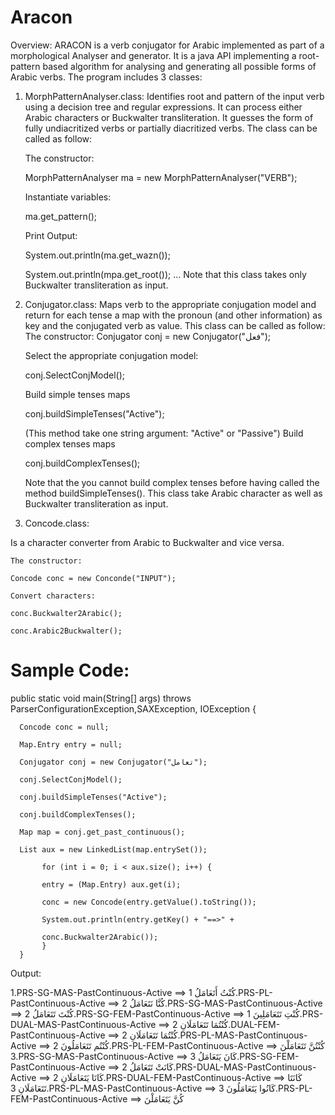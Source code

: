 # Aracon
Overview:
ARACON is a verb conjugator for Arabic implemented as part of a morphological Analyser and generator. It is a java API implementing a root-pattern based algorithm for analysing and generating all possible forms of Arabic verbs.
The program includes 3 classes:

1. MorphPatternAnalyser.class:
Identifies root and pattern of the input verb using a decision tree and regular expressions. It can process either Arabic characters or Buckwalter transliteration. It guesses the form of fully undiacritized verbs or partially diacritized verbs. The class can be called as follow:

    The constructor:

    MorphPatternAnalyser ma = new MorphPatternAnalyser("VERB");
    
    Instantiate variables:
    
    ma.get_pattern();
    
    Print Output:
    
    System.out.println(ma.get_wazn());
    
    System.out.println(mpa.get_root());
    ...
    Note that this class takes only Buckwalter transliteration as input.

2. Conjugator.class:
Maps verb to the appropriate conjugation model and return for each tense a map with the pronoun (and other information) as key and the conjugated verb as value. This class can be called as follow:
    The constructor:
    Conjugator conj = new Conjugator("فعل");

    Select the appropriate conjugation model:

    conj.SelectConjModel();

    Build simple tenses maps

    conj.buildSimpleTenses("Active");

    (This method take one string argument: "Active" or "Passive")
    Build complex tenses maps

    conj.buildComplexTenses();

    Note that the you cannot build complex tenses before having called the method buildSimpleTenses().
    This class take Arabic character as well as Buckwalter transliteration as input.
    
3. Concode.class:

Is a character converter from Arabic to Buckwalter and vice versa.

    The constructor:

    Concode conc = new Conconde("INPUT");

    Convert characters:

    conc.Buckwalter2Arabic();

    conc.Arabic2Buckwalter();

Sample Code:
===========
public static void main(String[] args) throws ParserConfigurationException,SAXException, IOException {

      Concode conc = null;  
      
      Map.Entry entry = null;
      
      Conjugator conj = new Conjugator("تعامل");
      
      conj.SelectConjModel();
      
      conj.buildSimpleTenses("Active"); 
      
      conj.buildComplexTenses();
      
      Map map = conj.get_past_continuous();
      
      List aux = new LinkedList(map.entrySet());
      
           for (int i = 0; i < aux.size(); i++) {
           
           entry = (Map.Entry) aux.get(i);
           
           conc = new Concode(entry.getValue().toString());
           
           System.out.println(entry.getKey() + "==>" +
           
           conc.Buckwalter2Arabic());
           }
      }
      
Output:

1.PRS-SG-MAS-PastContinuous-Active ==> 
كُنْتُ أَتَعَامَلُ
1.PRS-PL-PastContinuous-Active ==> 
كُنَّا نَتَعَامَلُ
2.PRS-SG-MAS-PastContinuous-Active ==> 
كُنْتَ تَتَعَامَلُ
2.PRS-SG-FEM-PastContinuous-Active ==> 
كُنْتِ تَتَعَامَلِينَ
1.PRS-DUAL-MAS-PastContinuous-Active ==> 
كُنْتُمَا تَتَعَامَلَانِ
2.DUAL-FEM-PastContinuous-Active ==> 
كُنْتُمَا تَتَعَامَلَانِ
2.PRS-PL-MAS-PastContinuous-Active ==> 
كُنْتُم تَتَعَامَلُونَ
2.PRS-PL-FEM-PastContinuous-Active ==> 
كُنْتُنَّ تَتَعَامَلْنَ
3.PRS-SG-MAS-PastContinuous-Active ==> 
كَانَ يَتَعَامَلُ
3.PRS-SG-FEM-PastContinuous-Active ==> 
كَانَتْ تَتَعَامَلُ
2.PRS-DUAL-MAS-PastContinuous-Active ==> 
كَانَا يَتَعَامَلَانِ
2.PRS-DUAL-FEM-PastContinuous-Active ==> 
كَانَتَا تَتَعَامَلَانِ
3.PRS-PL-MAS-PastContinuous-Active ==> 
كَانُوا يَتَعَامَلُونَ
3.PRS-PL-FEM-PastContinuous-Active ==> 
كُنَّ يَتَعَامَلْنَ
